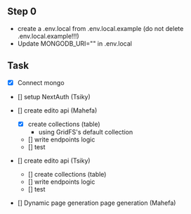## Step 0

- create a .env.local from .env.local.example (do not delete .env.local.example!!!)
- Update MONGODB_URI="" in .env.local

## Task
- [x] Connect mongo

- [] setup NextAuth (Tsiky)

- [] create edito api (Mahefa)
  - [x] create collections (table)
    - using GridFS's default collection
  - [] write endpoints logic
  - [] test

- [] create edito api (Tsiky)
  - [] create collections (table)
  - [] write endpoints logic
  - [] test

- [] Dynamic page generation page generation (Mahefa)
